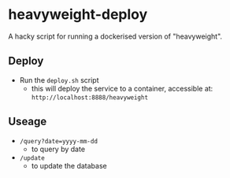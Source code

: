 # heavyweight-deploy
A hacky script for running a dockerised version of "heavyweight".

## Deploy
* Run the `deploy.sh` script
    * this will deploy the service to a container, accessible at: `http://localhost:8888/heavyweight`

## Useage
* `/query?date=yyyy-mm-dd`
    * to query by date
* `/update`
    * to update the database
